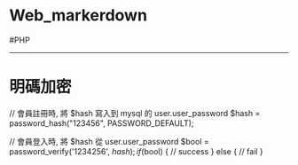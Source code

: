# Web_markerdown

#PHP
********************************************************
# 明碼加密

// 會員註冊時, 將 $hash 寫入到 mysql 的 user.user_password 
 $hash = password_hash("123456", PASSWORD_DEFAULT);
  

  // 會員登入時, 將 $hash 從 user.user_password
  $bool = password_verify('1234256', $hash);
  if($bool) {
   // success
  } else {
   // fail
  }
